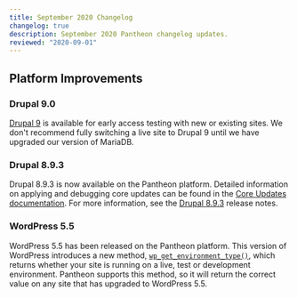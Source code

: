 ```yaml
---
title: September 2020 Changelog
changelog: true
description: September 2020 Pantheon changelog updates.
reviewed: "2020-09-01"
---
```


## Platform Improvements

### Drupal 9.0

[Drupal 9](/drupal) is available for early access testing with new or existing sites. We don't recommend fully switching a live site to Drupal 9 until we have upgraded our version of MariaDB.

<!-- excerpt -->

### Drupal 8.9.3

Drupal 8.9.3 is now available on the Pantheon platform. Detailed information on applying and debugging core updates can be found in the [Core Updates documentation](/core-updates). For more information, see the [Drupal 8.9.3](https://www.drupal.org/project/drupal/releases/8.9.3) release notes.

### WordPress 5.5

WordPress 5.5 has been released on the Pantheon platform. This version of WordPress introduces a new method, [`wp_get_environment_type()`](https://make.wordpress.org/core/2020/07/24/new-wp_get_environment_type-function-in-wordpress-5-5/), which returns whether your site is running on a live, test or development environment. Pantheon supports this method, so it will return the correct value on any site that has upgraded to WordPress 5.5.
